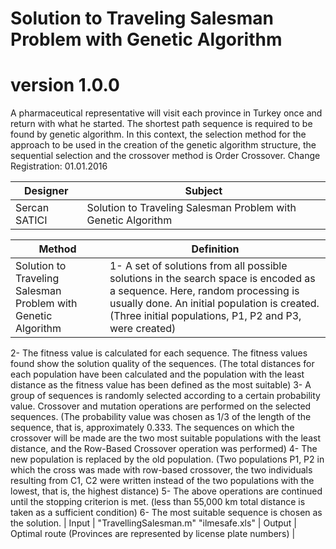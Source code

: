 # Solution to Traveling Salesman Problem with Genetic Algorithm

# version 1.0.0
A pharmaceutical representative will visit each province in Turkey once and return with what he started. The shortest path sequence is required to be found by genetic algorithm. In this context, the selection method for the approach to be used in the creation of the genetic algorithm structure, the sequential selection and the crossover method is Order Crossover. Change Registration: 01.01.2016

Designer | Subject  |
---| --- |
Sercan SATICI | Solution to Traveling Salesman Problem with Genetic Algorithm |


Method | Definition  |
---| --- |
Solution to Traveling Salesman Problem with Genetic Algorithm | 1- A set of solutions from all possible solutions in the search space is encoded as a sequence. Here, random processing is usually done. An initial population is created. (Three initial populations, P1, P2 and P3, were created)
2- The fitness value is calculated for each sequence. The fitness values ​​found show the solution quality of the sequences. (The total distances for each population have been calculated and the population with the least distance as the fitness value has been defined as the most suitable)
3- A group of sequences is randomly selected according to a certain probability value. Crossover and mutation operations are performed on the selected sequences. (The probability value was chosen as 1/3 of the length of the sequence, that is, approximately 0.333. The sequences on which the crossover will be made are the two most suitable populations with the least distance, and the Row-Based Crossover operation was performed)
4- The new population is replaced by the old population. (Two populations P1, P2 in which the cross was made with row-based crossover, the two individuals resulting from C1, C2 were written instead of the two populations with the lowest, that is, the highest distance)
5- The above operations are continued until the stopping criterion is met. (less than 55,000 km total distance is taken as a sufficient condition)
6- The most suitable sequence is chosen as the solution. |
Input |  "TravellingSalesman.m" "ilmesafe.xls" |
Output | Optimal route (Provinces are represented by license plate numbers) |
